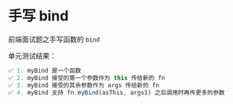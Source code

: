 # 手写 bind

前端面试题之手写函数的 `bind`

单元测试结果：

```javascript
✅ 1.️ myBind 是一个函数
✅ 2.️ myBind 接受的第一个参数作为 this 传给新的 fn
✅ 3.️ myBind 接受的其余参数作为 args 传给新的 fn
✅ 4.️ myBind 支持 fn.myBind(asThis, args1) 之后调用时再传更多的参数
```
